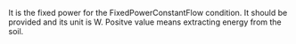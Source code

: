 It is the fixed power for the FixedPowerConstantFlow condition. It should be provided and its unit is W. Positve value means extracting energy from the soil.
